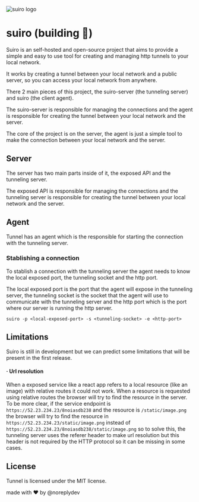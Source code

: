 ![suiro logo](https://raw.githubusercontent.com/noreplydev/suiro/resources/suiro-logo.png?raw=true)

# suiro (building 🚧)

Suiro is an self-hosted and open-source project that aims to provide a simple and easy to use tool for creating and managing http tunnels to your local network.

It works by creating a tunnel between your local network and a public server, so you can access your local network from anywhere. 

There 2 main pieces of this project, the suiro-server (the tunneling server) and suiro (the client agent).

The suiro-server is responsible for managing the connections and the agent is responsible for creating the tunnel between your local network and the server.

The core of the project is on the server, the agent is just a simple tool to make the connection between your local network and the server.

## Server
The server has two main parts inside of it, the exposed API and the tunneling server. 

The exposed API is responsible for managing the connections and the tunneling server is responsible for creating the tunnel between your local network and the server.

## Agent
Tunnel has an agent which is the responsible for starting the connection with the tunneling server.

### Stablishing a connection
To stablish a connection with the tunneling server the agent needs to know the local exposed port, the tunneling socket and the http port.

The local exposed port is the port that the agent will expose in the tunneling server, the tunneling socket is the socket that the agent will use to communicate with the tunneling server and the http port which is the port where our server is running the http server. 

```
suiro -p <local-exposed-port> -s <tunneling-socket> -e <http-port>
```

## Limitations
Suiro is still in development but we can predict some limitations that will be present in the first release.

#### · Url resolution
When a exposed service like a react app refers to a local resource (like an image) with relative routes it could not work. When a resource is requested using relative routes the browser will try to find the resource in the server. To be more clear, if the service endpoint is `https://52.23.234.23/8noiasdb238` and the resource is `/static/image.png` the browser will try to find the resource in `https://52.23.234.23/static/image.png` instead of `https://52.23.234.23/8noiasdb238/static/image.png` so to solve this, the tunneling server uses the referer header to make url resolution but this header is not required by the HTTP protocol so it can be missing in some cases. 

## License
Tunnel is licensed under the MIT license.

made with ❤️ by @noreplydev

